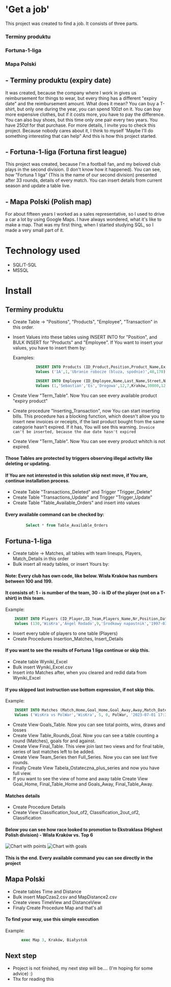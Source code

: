 # 'Get a job'
This project was created to find a job.
It consists of three parts.

### Terminy produktu
### Fortuna-1-liga
### Mapa Polski

## - Terminy produktu (expiry date) 
It was created, because the company where I work in gives us reimbursement for things to wear, but
every thing has a different "expiry date" and the reimbursement amount.
What does it mean? 
You can buy a T-shirt, but only one during the year, you can spend 100zł on it.
You can buy more expensive clothes, but if it costs more, you have to pay the difference.
You can also buy shoes, but this time only one pair every two years. You have 250zł for that purchase.
For more details, I invite you to check this project.
Because nobody cares about it, I think to myself 'Maybe I'll do something interesting that can help"
And this is how this project started.

## - Fortuna-1-liga (Fortuna first league)
This project was created, because I'm a football fan, and my beloved club plays in the second division. (I don't know how it happened).
You can see, how "Fortuna 1 liga" (This is the name of our second division) presented after 33 rounds, details of every match.
You can insert details from current season and update a table live.

## - Mapa Polski (Polish map)
For about fifteen years I worked as a sales representative, so I used to drive a car a lot by using Google Maps.
I have always wondered, what it's like to make a map.
That was my first thing, when I started studying SQL, so I made a very small part of it.

#  Technology used
- SQL/T-SQL
- MSSQL

#  Install

##  Terminy produktu
- Create Table -> "Positions", "Products", "Employee", "Transaction" in this order.
- Insert Values into these tables using INSERT INTO for "Position", and BULK INSERT for "Products" and "Employee".
  If You want to insert your values, you have to insert them by:

  Examples:

   ```sql
             INSERT INTO Products (ID_Product,Position,Product_Name,Expiry_Date,Refund_Amount)
             Values ('1A',1,'Ubranie robocze (bluza, spodnie)',48,170)

             INSERT INTO Employee (ID_Employee,Name,Last_Name,Street,Nr_Building,Nr_Apartment,City,Zip,PESEL,Phone,Sex,ID_Position)
             Values (1,'Sebastian','Es','Drogowa',12,7,Kraków,30000,12345678900,790000000,'M',1)
   ```

- Create View "Term_Table". Now You can see every available product "expiry product"
- Create procedure "Inserting_Transaction", now You can start inserting bills.
  This procedure has a blocking function, which doesn't allow you to insert new invoices or receipts,
  if the last product bought from the same categorie hasn't expired. If it has, You will see this warning.
         `Invoice can't be inserted, because the due date hasn't expired`
   
- Create View "Term_Table". Now You can see every product whitch is not expired.

#### Those Tables are protected by triggers observing illegal activity like deleting or updating.
#### If You are not interested in this solution skip next move, if You are, continue installation process.
- Create Table "Transactions_Deleted" and Trigger "Trigger_Delete"
- Create Table "Transactions_Update" and Trigger "Trigger_Update"
- Create Table "Table_Available_Orders" and insert into values

#### Every available command can be checked by:
  ```sql
           Select * from Table_Available_Orders
  ```

##  Fortuna-1-liga 
- Create table -> Matches, all tables with team lineups, Players, Match_Details in this order
- Bulk insert all ready tables, or insert Yours by:

#### Note: Every club has own code, like below. Wisła Kraków has numbers between 100 and 199.
#### It consists of: 1 - is number of the team, 30 - is ID of the player (not on a T-shirt) in this team.

 
  Example:
  
  ```sql
      INSERT INTO Players (ID_Player,ID_Team,Players_Name,Nr,Position,Date_Of_Birth)
      Values (130,'WisKra','Ángel Rodado',9,'Środkowy napastnik','1997-03-07')
  ```

- Insert every table of players to one table (Players)
- Create Procedures Insertion_Matches, Insert_Details

#### If you want to see the results of Fortuna 1 liga continue or skip this.
- Create table Wyniki_Excel
- Bulk insert Wyniki_Excel.csv
- Insert into Matches after, when you cleared and redid data from Wyniki_Excel

#### If you skipped last instruction use bottom expression, if not skip this. 


  Example:

  ```sql
      INSERT INTO Matches (Match,Home,Goal_Home,Goal_Away,Away,Match_Date,Round)
      Values ('WisKra vs PolWar','WisKra', 5, 0, PolWar, '2023-07-01 17:30', 30)
  ```
- Create View Goals_Table. Now you can see total points, wins, draws and losses
- Create View Table_Rounds_Goal. Now you can see a table counting a round (Matches), goals for and against.
- Create View Final_Table. This view join last two views and for final table, series of last matches left to be added.
- Create View Team_Series then Full_Series. Now you can see last five rounds.
- Finally Create View Tabela_Ostateczna_plus_series and now you have full view.
- If you want to see the view of home and away table Create View Goal_Home, Final_Table_Home and Goals_Away, Final_Table_Away.

#### Matches details
- Create Procedure Details
- Create View Classification_1out_of2, Classification_2out_of2, Classification

#### Below you can see how race looked to promotion to Ekstraklasa (Highest Polish division) - Wisła Kraków vs. Top 6
![Chart with points](https://github.com/Chopin1983/Fortuna-1-Liga/blob/main/wisla-and-top-6-2025-05-09T11-02-51.088Z.jpg)
![Chart with goals](https://github.com/Chopin1983/Fortuna-1-Liga/blob/main/wisla-and-top-6-goals-2025-05-09T11-03-21.292Z.jpg)

#### This is the end. Every available command you can see directly in the project

##  Mapa Polski
- Create tables Time and Distance
- Bulk insert MapCzas2.csv and MapDistance2.csv
- Create views TimeView and DistanceView
- Finaly Create Procedure Map and that's all

#### To find your way, use this simple execution

  Example:

```sql
       exec Map 3, Kraków, Białystok
```


## Next step
- Project is not finished, my next step will be.... (I'm hoping for some advice) :)
- Thx for reading this
